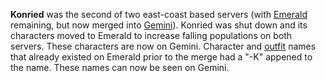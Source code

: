 **Konried** was the second of two east-coast based servers (with
[Emerald](Emerald.md) remaining, but now merged into [Gemini](Gemini.md)).
Konried was shut down and its characters moved to Emerald to increase falling
populations on both servers. These characters are now on Gemini. Character and
[outfit](../../terminology/Outfit.md) names that already existed on Emerald prior
to the merge had a "-K" appened to the name. These names can now be seen on
Gemini.
